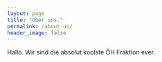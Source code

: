 ```yaml
---
layout: page
title: "Über uns."
permalink: /about-us/
header_image: false
---
```


Hallo. Wir sind die absolut koolste ÖH Fraktion ever. 
